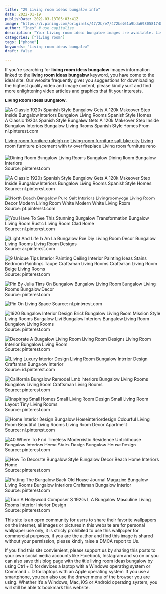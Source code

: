 ```yaml
---
title: "29 Living room ideas bungalow info"
date: 2022-01-19
publishDate: 2022-03-13T05:03:41Z
image: "https://i.pinimg.com/originals/47/2b/e7/472be761a9bda6980581748c040f9337.jpg"
author: "Ines" # use capitalize
description: "Your Living room ideas bungalow images are available. Living room ideas bungalow are a topic that is being searched for and liked by netizens now. You can Get the Living room ideas bungalow files here. Find and Download all royalty-free photos and vectors."
categories: ["living room"]
tags: ["phone"]
keywords: "Living room ideas bungalow"
draft: false

---
```


If you're searching for **living room ideas bungalow** images information linked to the **living room ideas bungalow** keyword, you have come to the ideal  site.  Our website frequently  gives you  suggestions  for downloading  the highest  quality video and image  content, please kindly surf and find more enlightening video articles and graphics  that fit your interests.

**Living Room Ideas Bungalow**. 

![A Classic 1920s Spanish Style Bungalow Gets A 120k Makeover Step Inside Bungalow Interiors Bungalow Living Rooms Spanish Style Homes](https://i.pinimg.com/736x/29/eb/ef/29ebef5fd2589bf81147bf70b2156fea.jpg "A Classic 1920s Spanish Style Bungalow Gets A 120k Makeover Step Inside Bungalow Interiors Bungalow Living Rooms Spanish Style Homes")
A Classic 1920s Spanish Style Bungalow Gets A 120k Makeover Step Inside Bungalow Interiors Bungalow Living Rooms Spanish Style Homes From nl.pinterest.com

[Living room furniture raleigh nc](/living-room-furniture-raleigh-nc/)
[Living room furniture salt lake city](/living-room-furniture-salt-lake-city/)
[Living room furniture placement with tv over fireplace](/living-room-furniture-placement-with-tv-over-fireplace/)
[Living room furniture reno](/living-room-furniture-reno/)



### 

 


![Dining Room Bungalow Living Rooms Bungalow Dining Room Bungalow Interiors](https://i.pinimg.com/originals/81/10/01/81100116530a38e1c8d55080ab8e129c.jpg "Dining Room Bungalow Living Rooms Bungalow Dining Room Bungalow Interiors")
Source: pinterest.com

 

![A Classic 1920s Spanish Style Bungalow Gets A 120k Makeover Step Inside Bungalow Interiors Bungalow Living Rooms Spanish Style Homes](https://i.pinimg.com/736x/29/eb/ef/29ebef5fd2589bf81147bf70b2156fea.jpg "A Classic 1920s Spanish Style Bungalow Gets A 120k Makeover Step Inside Bungalow Interiors Bungalow Living Rooms Spanish Style Homes")
Source: nl.pinterest.com

 

![North Beach Bungalow Pure Salt Interiors Livingroomyoga Living Room Decor Modern Living Room White Modern White Living Room](https://i.pinimg.com/originals/5d/73/f5/5d73f587b118566cd452188338103fc5.jpg "North Beach Bungalow Pure Salt Interiors Livingroomyoga Living Room Decor Modern Living Room White Modern White Living Room")
Source: pt.pinterest.com

 

![You Have To See This Stunning Bungalow Transformation Bungalow Living Room Rustic Living Room Clad Home](https://i.pinimg.com/originals/7e/09/a5/7e09a5ead056fa62aa7f18edf69faac1.jpg "You Have To See This Stunning Bungalow Transformation Bungalow Living Room Rustic Living Room Clad Home")
Source: nl.pinterest.com

 

![Light And Life In An La Bungalow Rue Diy Living Room Decor Bungalow Living Rooms Living Room Designs](https://i.pinimg.com/originals/9e/16/b5/9e16b5e73383ec7b9213a65bb5706d0e.jpg "Light And Life In An La Bungalow Rue Diy Living Room Decor Bungalow Living Rooms Living Room Designs")
Source: ar.pinterest.com

 

![9 Unique Tips Interior Painting Ceiling Interior Painting Ideas Stains Bedroom Paintings Taupe Craftsman Living Rooms Craftsman Living Room Beige Living Rooms](https://i.pinimg.com/736x/eb/84/30/eb8430f0be59e3ec6c2e2db0f6e1c568--neutral-living-rooms-cozy-living-rooms.jpg "9 Unique Tips Interior Painting Ceiling Interior Painting Ideas Stains Bedroom Paintings Taupe Craftsman Living Rooms Craftsman Living Room Beige Living Rooms")
Source: pinterest.com

 

![Pin By Julia Tims On Bungalow Bungalow Living Room Bungalow Living Rooms Bungalow Decor](https://i.pinimg.com/originals/59/7d/fa/597dfa87036e0f1dfba2f70a8efdcdd8.jpg "Pin By Julia Tims On Bungalow Bungalow Living Room Bungalow Living Rooms Bungalow Decor")
Source: pinterest.com

 

![Pin On Living Space](https://i.pinimg.com/originals/e1/64/b3/e164b3393065f7f2afcda97d3c4c408e.jpg "Pin On Living Space")
Source: nl.pinterest.com

 

![1920 Bungalow Interior Design Brick Bungalow Living Room Mission Style Living Rooms Bungalow Livi Bungalow Interiors Bungalow Living Room Bungalow Living Rooms](https://i.pinimg.com/originals/ea/9d/a2/ea9da20d4dd959fcc1c9aa09018f3675.png "1920 Bungalow Interior Design Brick Bungalow Living Room Mission Style Living Rooms Bungalow Livi Bungalow Interiors Bungalow Living Room Bungalow Living Rooms")
Source: pinterest.com

 

![Decorate A Bungalow Living Room Living Room Designs Living Room Interior Bungalow Living Room](https://i.pinimg.com/originals/33/9d/0a/339d0ac13a16028ad0068c2af0695aa6.jpg "Decorate A Bungalow Living Room Living Room Designs Living Room Interior Bungalow Living Room")
Source: pinterest.com

 

![Living Luxury Interior Design Living Room Bungalow Interior Design Craftsman Bungalow Interior](https://i.pinimg.com/originals/65/c7/06/65c70665652936c7191699fb2ca1c761.jpg "Living Luxury Interior Design Living Room Bungalow Interior Design Craftsman Bungalow Interior")
Source: id.pinterest.com

 

![California Bungalow Remodel Lmb Interiors Bungalow Living Rooms Bungalow Living Room Craftsman Living Rooms](https://i.pinimg.com/originals/09/84/ad/0984ad12396b5646d977feb7a8574050.jpg "California Bungalow Remodel Lmb Interiors Bungalow Living Rooms Bungalow Living Room Craftsman Living Rooms")
Source: pinterest.com

 

![Inspiring Small Homes Small Living Room Design Small Living Room Layout Tiny Living Rooms](https://i.pinimg.com/originals/d4/63/ea/d463ea5805843da94dc4b85477dd7754.jpg "Inspiring Small Homes Small Living Room Design Small Living Room Layout Tiny Living Rooms")
Source: pinterest.com

 

![Home Interior Design Bungalow Homeinteriordesign Colourful Living Room Beautiful Living Rooms Living Room Decor Apartment](https://i.pinimg.com/originals/dc/b8/70/dcb870a8daedaf18c07dfb49981cfb9f.jpg "Home Interior Design Bungalow Homeinteriordesign Colourful Living Room Beautiful Living Rooms Living Room Decor Apartment")
Source: nl.pinterest.com

 

![40 Where To Find Timeless Modernistic Residence Untoldhouse Bungalow Interiors Home Stairs Design Bungalow House Design](https://i.pinimg.com/736x/19/db/8d/19db8d2f4337f79d0b281e20d93f98da.jpg "40 Where To Find Timeless Modernistic Residence Untoldhouse Bungalow Interiors Home Stairs Design Bungalow House Design")
Source: pinterest.com

 

![How To Decorate Bungalow Style Bungalow Decor Beach Home Interiors Home](https://i.pinimg.com/originals/95/5d/2d/955d2d6fbe656f20c8a2862fa2f65775.jpg "How To Decorate Bungalow Style Bungalow Decor Beach Home Interiors Home")
Source: pinterest.com

 

![Putting The Bungalow Back Old House Journal Magazine Bungalow Living Rooms Bungalow Interiors Craftsman Bungalow Interior](https://i.pinimg.com/originals/5c/24/48/5c2448a98f8a5d52f52515fab0dadfad.jpg "Putting The Bungalow Back Old House Journal Magazine Bungalow Living Rooms Bungalow Interiors Craftsman Bungalow Interior")
Source: pinterest.com

 

![Tour A Hollywood Composer S 1920s L A Bungalow Masculine Living Rooms Interior Interior Design](https://i.pinimg.com/originals/47/2b/e7/472be761a9bda6980581748c040f9337.jpg "Tour A Hollywood Composer S 1920s L A Bungalow Masculine Living Rooms Interior Interior Design")
Source: pinterest.com

 

This site is an open community for users to share their favorite wallpapers on the internet, all images or pictures in this website are for personal wallpaper use only, it is stricly prohibited to use this wallpaper for commercial purposes, if you are the author and find this image is shared without your permission, please kindly raise a DMCA report to Us.

If you find this site convienient, please support us by sharing this posts to your own social media accounts like Facebook, Instagram and so on or you can also save this blog page with the title living room ideas bungalow by using Ctrl + D for devices a laptop with a Windows operating system or Command + D for laptops with an Apple operating system. If you use a smartphone, you can also use the drawer menu of the browser you are using. Whether it's a Windows, Mac, iOS or Android operating system, you will still be able to bookmark this website.
